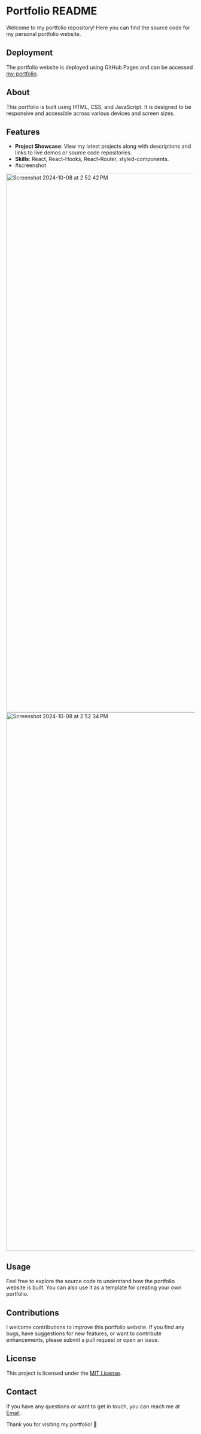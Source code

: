 # Portfolio README

Welcome to my portfolio repository! Here you can find the source code for my personal portfolio website.

## Deployment

The portfolio website is deployed using GitHub Pages and can be accessed [my-portfolio](https://my-portfolio-izav.vercel.app/my-portfolio).

## About

This portfolio is built using HTML, CSS, and JavaScript. It is designed to be responsive and accessible across various devices and screen sizes.

## Features

- **Project Showcase**: View my latest projects along with descriptions and links to live demos or source code repositories.
- **Skills**: React, React-Hooks, React-Router, styled-components.
- 
  #screenshot
<img width="1440" alt="Screenshot 2024-10-08 at 2 52 42 PM" src="https://github.com/user-attachments/assets/be3de9f9-ba9e-4a0f-a8a1-14137d3cec4b">
<img width="1440" alt="Screenshot 2024-10-08 at 2 52 34 PM" src="https://github.com/user-attachments/assets/c5a46dae-d40b-48fa-ae18-b1f0a550ff4d">


## Usage

Feel free to explore the source code to understand how the portfolio website is built. You can also use it as a template for creating your own portfolio.

## Contributions

I welcome contributions to improve this portfolio website. If you find any bugs, have suggestions for new features, or want to contribute enhancements, please submit a pull request or open an issue.

## License

This project is licensed under the [MIT License](LICENSE).

## Contact

If you have any questions or want to get in touch, you can reach me at [Email](mailto:supriyam224@gmail.com).

Thank you for visiting my portfolio! 🚀

